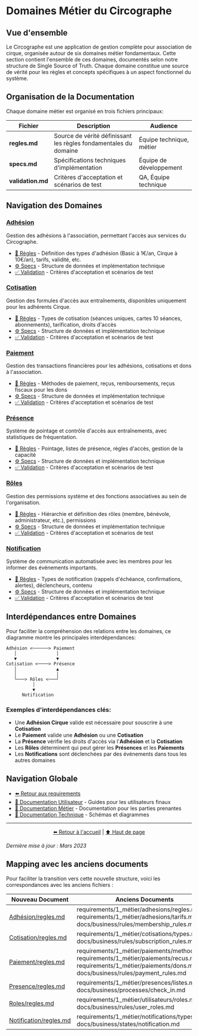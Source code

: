 # Domaines Métier du Circographe

## Vue d'ensemble

Le Circographe est une application de gestion complète pour association de cirque, organisée autour de six domaines métier fondamentaux. Cette section contient l'ensemble de ces domaines, documentés selon notre structure de Single Source of Truth. Chaque domaine constitue une source de vérité pour les règles et concepts spécifiques à un aspect fonctionnel du système.

## Organisation de la Documentation

Chaque domaine métier est organisé en trois fichiers principaux:

| Fichier | Description | Audience |
|---------|-------------|----------|
| **regles.md** | Source de vérité définissant les règles fondamentales du domaine | Équipe technique, métier |
| **specs.md** | Spécifications techniques d'implémentation | Équipe de développement |
| **validation.md** | Critères d'acceptation et scénarios de test | QA, Équipe technique |

## Navigation des Domaines

### [Adhésion](./adhesion/index.md)
Gestion des adhésions à l'association, permettant l'accès aux services du Circographe.
- [📜 Règles](./adhesion/regles.md) - Définition des types d'adhésion (Basic à 1€/an, Cirque à 10€/an), tarifs, validité, etc.
- [⚙️ Specs](./adhesion/specs.md) - Structure de données et implémentation technique
- [✅ Validation](./adhesion/validation.md) - Critères d'acceptation et scénarios de test

### [Cotisation](./cotisation/index.md)
Gestion des formules d'accès aux entraînements, disponibles uniquement pour les adhérents Cirque.
- [📜 Règles](./cotisation/regles.md) - Types de cotisation (séances uniques, cartes 10 séances, abonnements), tarification, droits d'accès
- [⚙️ Specs](./cotisation/specs.md) - Structure de données et implémentation technique
- [✅ Validation](./cotisation/validation.md) - Critères d'acceptation et scénarios de test

### [Paiement](./paiement/index.md)
Gestion des transactions financières pour les adhésions, cotisations et dons à l'association.
- [📜 Règles](./paiement/regles.md) - Méthodes de paiement, reçus, remboursements, reçus fiscaux pour les dons
- [⚙️ Specs](./paiement/specs.md) - Structure de données et implémentation technique
- [✅ Validation](./paiement/validation.md) - Critères d'acceptation et scénarios de test

### [Présence](./presence/index.md)
Système de pointage et contrôle d'accès aux entraînements, avec statistiques de fréquentation.
- [📜 Règles](./presence/regles.md) - Pointage, listes de présence, règles d'accès, gestion de la capacité
- [⚙️ Specs](./presence/specs.md) - Structure de données et implémentation technique
- [✅ Validation](./presence/validation.md) - Critères d'acceptation et scénarios de test

### [Rôles](./roles/index.md)
Gestion des permissions système et des fonctions associatives au sein de l'organisation.
- [📜 Règles](./roles/regles.md) - Hiérarchie et définition des rôles (membre, bénévole, administrateur, etc.), permissions
- [⚙️ Specs](./roles/specs.md) - Structure de données et implémentation technique
- [✅ Validation](./roles/validation.md) - Critères d'acceptation et scénarios de test

### [Notification](./notification/index.md)
Système de communication automatisée avec les membres pour les informer des événements importants.
- [📜 Règles](./notification/regles.md) - Types de notification (rappels d'échéance, confirmations, alertes), déclencheurs, contenu
- [⚙️ Specs](./notification/specs.md) - Structure de données et implémentation technique
- [✅ Validation](./notification/validation.md) - Critères d'acceptation et scénarios de test

## Interdépendances entre Domaines

Pour faciliter la compréhension des relations entre les domaines, ce diagramme montre les principales interdépendances:

```
Adhésion <──────> Paiement
   │               │
   ▼               ▼
Cotisation <────> Présence
   │               ▲
   │               │
   └───> Rôles <───┘
          │
          ▼
      Notification
```

### Exemples d'interdépendances clés:

- Une **Adhésion Cirque** valide est nécessaire pour souscrire à une **Cotisation**
- Le **Paiement** valide une **Adhésion** ou une **Cotisation**
- La **Présence** vérifie les droits d'accès via l'**Adhésion** et la **Cotisation**
- Les **Rôles** déterminent qui peut gérer les **Présences** et les **Paiements**
- Les **Notifications** sont déclenchées par des événements dans tous les autres domaines

## Navigation Globale

- [⬅️ Retour aux requirements](../)
- [📁 Documentation Utilisateur](../../docs/utilisateur/) - Guides pour les utilisateurs finaux
- [📁 Documentation Métier](../../docs/business/) - Documentation pour les parties prenantes
- [📁 Documentation Technique](../../docs/architecture/) - Schémas et diagrammes

---

<div align="center">
  <p>
    <a href="../../profile/README.md">⬅️ Retour à l'accueil</a> | 
    <a href="#domaines-métier-du-circographe">⬆️ Haut de page</a>
  </p>
</div>

*Dernière mise à jour : Mars 2023*

## Mapping avec les anciens documents

Pour faciliter la transition vers cette nouvelle structure, voici les correspondances avec les anciens fichiers :

| Nouveau Document | Anciens Documents |
|------------------|-------------------|
| [Adhésion/regles.md](./adhesion/regles.md) | requirements/1_métier/adhesions/regles.md, requirements/1_métier/adhesions/tarifs.md, docs/business/rules/membership_rules.md |
| [Cotisation/regles.md](./cotisation/regles.md) | requirements/1_métier/cotisations/types.md, docs/business/rules/subscription_rules.md |
| [Paiement/regles.md](./paiement/regles.md) | requirements/1_métier/paiements/methodes.md, requirements/1_métier/paiements/recus.md, requirements/1_métier/paiements/dons.md, docs/business/rules/payment_rules.md |
| [Presence/regles.md](./presence/regles.md) | requirements/1_métier/presences/listes.md, docs/business/processes/check_in.md |
| [Roles/regles.md](./roles/regles.md) | requirements/1_métier/utilisateurs/roles.md, docs/business/rules/user_roles.md |
| [Notification/regles.md](./notification/regles.md) | requirements/1_métier/notifications/types.md, docs/business/states/notification.md | 